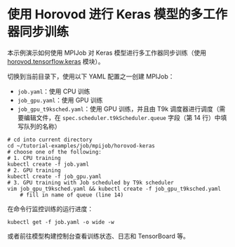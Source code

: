 # 使用 Horovod 进行 Keras 模型的多工作器同步训练

本示例演示如何使用 MPIJob 对 Keras 模型进行多工作器同步训练（使用 [horovod.tensorflow.keras](https://horovod.readthedocs.io/en/stable/api.html#module-horovod.tensorflow.keras) 模块）。

切换到当前目录下，使用以下 YAML 配置之一创建 MPIJob：

* `job.yaml`：使用 CPU 训练
* `job_gpu.yaml`：使用 GPU 训练
* `job_gpu_t9ksched.yaml`：使用 GPU 训练，并且由 T9k 调度器进行调度（需要编辑文件，在 `spec.scheduler.t9kScheduler.queue` 字段（第 14 行）中填写队列的名称）

```shell
# cd into current directory
cd ~/tutorial-examples/job/mpijob/horovod-keras
# choose one of the following:
# 1. CPU training
kubectl create -f job.yaml
# 2. GPU training
kubectl create -f job_gpu.yaml
# 3. GPU training with Job scheduled by T9k scheduler
vim job_gpu_t9ksched.yaml && kubectl create -f job_gpu_t9ksched.yaml
    # fill in name of queue (line 14)
```

在命令行监控训练的运行进度：

```shell
kubectl get -f job.yaml -o wide -w
```

或者前往模型构建控制台查看训练状态、日志和 TensorBoard 等。

